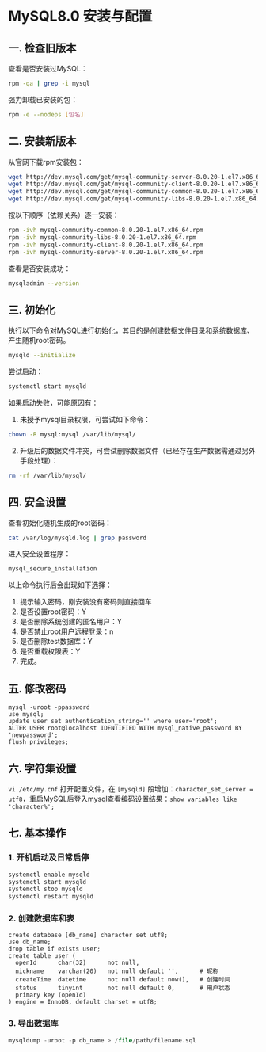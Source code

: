 # MySQL8.0 安装与配置

## 一. 检查旧版本

查看是否安装过MySQL：
```bash
rpm -qa | grep -i mysql
```

强力卸载已安装的包：
```bash
rpm -e --nodeps [包名]
```

## 二. 安装新版本

从官网下载rpm安装包：
```bash
wget http://dev.mysql.com/get/mysql-community-server-8.0.20-1.el7.x86_64.rpm
wget http://dev.mysql.com/get/mysql-community-client-8.0.20-1.el7.x86_64.rpm
wget http://dev.mysql.com/get/mysql-community-common-8.0.20-1.el7.x86_64.rpm
wget http://dev.mysql.com/get/mysql-community-libs-8.0.20-1.el7.x86_64.rpm
```

按以下顺序（依赖关系）逐一安装：
```bash
rpm -ivh mysql-community-common-8.0.20-1.el7.x86_64.rpm
rpm -ivh mysql-community-libs-8.0.20-1.el7.x86_64.rpm
rpm -ivh mysql-community-client-8.0.20-1.el7.x86_64.rpm
rpm -ivh mysql-community-server-8.0.20-1.el7.x86_64.rpm
```

查看是否安装成功：
```bash
mysqladmin --version
```

## 三. 初始化

执行以下命令对MySQL进行初始化，其目的是创建数据文件目录和系统数据库、产生随机root密码。
```bash
mysqld --initialize
```

尝试启动：
```bash
systemctl start mysqld
```

如果启动失败，可能原因有：

1. 未授予mysql目录权限，可尝试如下命令：
```bash
chown -R mysql:mysql /var/lib/mysql/
```

2. 升级后的数据文件冲突，可尝试删除数据文件（已经存在生产数据需通过另外手段处理）：
```bash
rm -rf /var/lib/mysql/
```

## 四. 安全设置

查看初始化随机生成的root密码：
```bash
cat /var/log/mysqld.log | grep password
```

进入安全设置程序：
```bash
mysql_secure_installation
```

以上命令执行后会出现如下选择：

1. 提示输入密码，刚安装没有密码则直接回车
2. 是否设置root密码：Y
3. 是否删除系统创建的匿名用户：Y
4. 是否禁止root用户远程登录：n
5. 是否删除test数据库：Y
6. 是否重载权限表：Y
7. 完成。

## 五. 修改密码

```mysql
mysql -uroot -ppassword
use mysql;
update user set authentication_string='' where user='root';
ALTER USER root@localhost IDENTIFIED WITH mysql_native_password BY 'newpassword';
flush privileges;
```

## 六. 字符集设置

`vi /etc/my.cnf` 打开配置文件，在 `[mysqld]` 段增加：`character_set_server = utf8`，重启MySQL后登入mysql查看编码设置结果：`show variables like 'character%';`

## 七. 基本操作

### 1. 开机启动及日常启停

```bash
systemctl enable mysqld
systemctl start mysqld
systemctl stop mysqld
systemctl restart mysqld
```

### 2. 创建数据库和表
```mysql
create database [db_name] character set utf8;
use db_name;
drop table if exists user;
create table user (
  openId      char(32)      not null,
  nickname    varchar(20)   not null default '',      # 昵称
  createTime  datetime      not null default now(),   # 创建时间
  status      tinyint       not null default 0,       # 用户状态
  primary key (openId)
) engine = InnoDB, default charset = utf8;
```

### 3. 导出数据库
```sql
mysqldump -uroot -p db_name > /file/path/filename.sql
```
